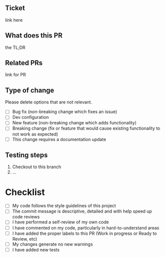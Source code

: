 ## Ticket
  link here

## What does this PR

the TL;DR

## Related PRs

link for PR

## Type of change

Please delete options that are not relevant.

- [ ] Bug fix (non-breaking change which fixes an issue)
- [ ] Dev configuration
- [ ] New feature (non-breaking change which adds functionality)
- [ ] Breaking change (fix or feature that would cause existing functionality to not work as expected)
- [ ] This change requires a documentation update

## Testing steps

1. Checkout to this branch
2. ...

# Checklist

- [ ] My code follows the style guidelines of this project
- [ ] The commit message is descriptive, detailed and with help speed up code reviews
- [ ] I have performed a self-review of my own code
- [ ] I have commented on my code, particularly in hard-to-understand areas
- [ ] I have added the proper labels to this PR (Work in progress or Ready to Review, etc)
- [ ] My changes generate no new warnings
- [ ] I have added new tests
